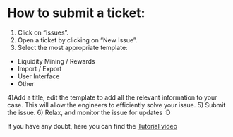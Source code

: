 # How to submit a ticket:

1) Click on “Issues”.
2) Open a ticket by clicking on “New Issue”.
3) Select the most appropriate template: 
- Liquidity Mining / Rewards
- Import / Export
- User Interface
- Other

4)Add a title, edit the template to add all the relevant information to your case. This will allow the engineers to efficiently solve your issue.
5) Submit the issue.
6) Relax, and monitor the issue for updates :D

If you have any doubt, here you can find the [Tutorial video](https://www.youtube.com/watch?v=yekfFhWcMpk )


